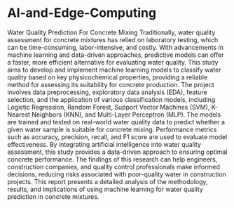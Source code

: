 # AI-and-Edge-Computing
Water Quality Prediction For Concrete Mixing 
Traditionally, water quality assessment for concrete mixtures has relied on laboratory 
testing, which can be time-consuming, labor-intensive, and costly. With 
advancements in machine learning and data-driven approaches, predictive models can 
offer a faster, more efficient alternative for evaluating water quality. This study aims 
to develop and implement machine learning models to classify water quality based on 
key physicochemical properties, providing a reliable method for assessing its 
suitability for concrete production. 
The project involves data preprocessing, exploratory data analysis (EDA), feature 
selection, and the application of various classification models, including Logistic 
Regression, Random Forest, Support Vector Machines (SVM), K-Nearest Neighbors 
(KNN), and Multi-Layer Perceptron (MLP). The models are trained and tested on 
real-world water quality data to predict whether a given water sample is suitable for 
concrete mixing. Performance metrics such as accuracy, precision, recall, and F1
score are used to evaluate model effectiveness. 
By integrating artificial intelligence into water quality assessment, this study provides 
a data-driven approach to ensuring optimal concrete performance. The findings of this 
research can help engineers, construction companies, and quality control professionals 
make informed decisions, reducing risks associated with poor-quality water in 
construction projects. This report presents a detailed analysis of the methodology, 
results, and implications of using machine learning for water quality prediction in 
concrete mixtures.
